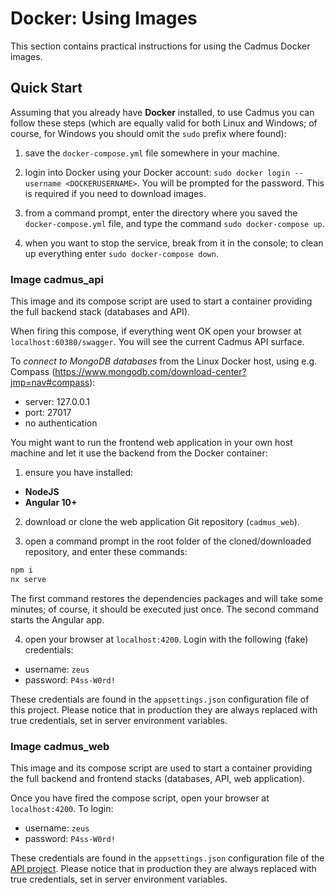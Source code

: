 # Docker: Using Images

This section contains practical instructions for using the Cadmus Docker images.

## Quick Start

Assuming that you already have **Docker** installed, to use Cadmus you can follow these steps (which are equally valid for both Linux and Windows; of course, for Windows you should omit the `sudo` prefix where found):

1. save the `docker-compose.yml` file somewhere in your machine.

2. login into Docker using your Docker account: `sudo docker login --username <DOCKERUSERNAME>`. You will be prompted for the password. This is required if you need to download images.

3. from a command prompt, enter the directory where you saved the `docker-compose.yml` file, and type the command `sudo docker-compose up`.

4. when you want to stop the service, break from it in the console; to clean up everything enter `sudo docker-compose down`.

### Image cadmus_api

This image and its compose script are used to start a container providing the full backend stack (databases and API).

When firing this compose, if everything went OK open your browser at `localhost:60380/swagger`. You will see the current Cadmus API surface.

To *connect to MongoDB databases* from the Linux Docker host, using e.g. Compass (<https://www.mongodb.com/download-center?jmp=nav#compass>):

- server: 127.0.0.1
- port: 27017
- no authentication

You might want to run the frontend web application in your own host machine and let it use the backend from the Docker container:

1. ensure you have installed:

- **NodeJS**
- **Angular 10+**

2. download or clone the web application Git repository (`cadmus_web`).

3. open a command prompt in the root folder of the cloned/downloaded repository, and enter these commands:

```bash
npm i
nx serve
```

The first command restores the dependencies packages and will take some minutes; of course, it should be executed just once. The second command starts the Angular app.

4. open your browser at `localhost:4200`. Login with the following (fake) credentials:

- username: `zeus`
- password: `P4ss-W0rd!`

These credentials are found in the `appsettings.json` configuration file of this project. Please notice that in production they are always replaced with true credentials, set in server environment variables.

### Image cadmus_web

This image and its compose script are used to start a container providing the full backend and frontend stacks (databases, API, web application).

Once you have fired the compose script, open your browser at `localhost:4200`. To login:

- username: `zeus`
- password: `P4ss-W0rd!`

These credentials are found in the `appsettings.json` configuration file of the [API project](https://github.com/vedph/cadmus_api). Please notice that in production they are always replaced with true credentials, set in server environment variables.
